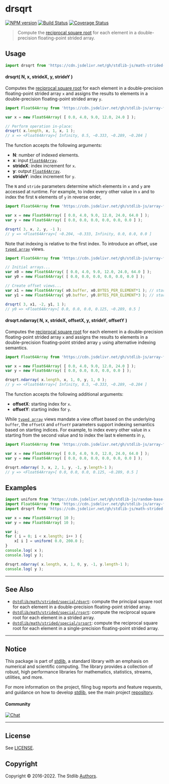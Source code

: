 <!--

@license Apache-2.0

Copyright (c) 2020 The Stdlib Authors.

Licensed under the Apache License, Version 2.0 (the "License");
you may not use this file except in compliance with the License.
You may obtain a copy of the License at

   http://www.apache.org/licenses/LICENSE-2.0

Unless required by applicable law or agreed to in writing, software
distributed under the License is distributed on an "AS IS" BASIS,
WITHOUT WARRANTIES OR CONDITIONS OF ANY KIND, either express or implied.
See the License for the specific language governing permissions and
limitations under the License.

-->

# drsqrt

[![NPM version][npm-image]][npm-url] [![Build Status][test-image]][test-url] [![Coverage Status][coverage-image]][coverage-url] <!-- [![dependencies][dependencies-image]][dependencies-url] -->

> Compute the [reciprocal square root][@stdlib/math/base/special/rsqrt] for each element in a double-precision floating-point strided array.

<section class="intro">

</section>

<!-- /.intro -->



<section class="usage">

## Usage

```javascript
import drsqrt from 'https://cdn.jsdelivr.net/gh/stdlib-js/math-strided-special-drsqrt@deno/mod.js';
```

#### drsqrt( N, x, strideX, y, strideY )

Computes the [reciprocal square root][@stdlib/math/base/special/rsqrt] for each element in a double-precision floating-point strided array `x` and assigns the results to elements in a double-precision floating-point strided array `y`.

```javascript
import Float64Array from 'https://cdn.jsdelivr.net/gh/stdlib-js/array-float64@deno/mod.js';

var x = new Float64Array( [ 0.0, 4.0, 9.0, 12.0, 24.0 ] );

// Perform operation in-place:
drsqrt( x.length, x, 1, x, 1 );
// x => <Float64Array>[ Infinity, 0.5, ~0.333, ~0.289, ~0.204 ]
```

The function accepts the following arguments:

-   **N**: number of indexed elements.
-   **x**: input [`Float64Array`][@stdlib/array/float64].
-   **strideX**: index increment for `x`.
-   **y**: output [`Float64Array`][@stdlib/array/float64].
-   **strideY**: index increment for `y`.

The `N` and `stride` parameters determine which elements in `x` and `y` are accessed at runtime. For example, to index every other value in `x` and to index the first `N` elements of `y` in reverse order,

```javascript
import Float64Array from 'https://cdn.jsdelivr.net/gh/stdlib-js/array-float64@deno/mod.js';

var x = new Float64Array( [ 0.0, 4.0, 9.0, 12.0, 24.0, 64.0 ] );
var y = new Float64Array( [ 0.0, 0.0, 0.0, 0.0, 0.0, 0.0 ] );

drsqrt( 3, x, 2, y, -1 );
// y => <Float64Array>[ ~0.204, ~0.333, Infinity, 0.0, 0.0, 0.0 ]
```

Note that indexing is relative to the first index. To introduce an offset, use [`typed array`][@stdlib/array/float64] views.

```javascript
import Float64Array from 'https://cdn.jsdelivr.net/gh/stdlib-js/array-float64@deno/mod.js';

// Initial arrays...
var x0 = new Float64Array( [ 0.0, 4.0, 9.0, 12.0, 24.0, 64.0 ] );
var y0 = new Float64Array( [ 0.0, 0.0, 0.0, 0.0, 0.0, 0.0 ] );

// Create offset views...
var x1 = new Float64Array( x0.buffer, x0.BYTES_PER_ELEMENT*1 ); // start at 2nd element
var y1 = new Float64Array( y0.buffer, y0.BYTES_PER_ELEMENT*3 ); // start at 4th element

drsqrt( 3, x1, -2, y1, 1 );
// y0 => <Float64Array>[ 0.0, 0.0, 0.0, 0.125, ~0.289, 0.5 ]
```

#### drsqrt.ndarray( N, x, strideX, offsetX, y, strideY, offsetY )

Computes the [reciprocal square root][@stdlib/math/base/special/rsqrt] for each element in a double-precision floating-point strided array `x` and assigns the results to elements in a double-precision floating-point strided array `y` using alternative indexing semantics.

```javascript
import Float64Array from 'https://cdn.jsdelivr.net/gh/stdlib-js/array-float64@deno/mod.js';

var x = new Float64Array( [ 0.0, 4.0, 9.0, 12.0, 24.0 ] );
var y = new Float64Array( [ 0.0, 0.0, 0.0, 0.0, 0.0 ] );

drsqrt.ndarray( x.length, x, 1, 0, y, 1, 0 );
// y => <Float64Array>[ Infinity, 0.5, ~0.333, ~0.289, ~0.204 ]
```

The function accepts the following additional arguments:

-   **offsetX**: starting index for `x`.
-   **offsetY**: starting index for `y`.

While [`typed array`][@stdlib/array/float64] views mandate a view offset based on the underlying `buffer`, the `offsetX` and `offsetY` parameters support indexing semantics based on starting indices. For example, to index every other value in `x` starting from the second value and to index the last `N` elements in `y`,

```javascript
import Float64Array from 'https://cdn.jsdelivr.net/gh/stdlib-js/array-float64@deno/mod.js';

var x = new Float64Array( [ 0.0, 4.0, 9.0, 12.0, 24.0, 64.0 ] );
var y = new Float64Array( [ 0.0, 0.0, 0.0, 0.0, 0.0, 0.0 ] );

drsqrt.ndarray( 3, x, 2, 1, y, -1, y.length-1 );
// y => <Float64Array>[ 0.0, 0.0, 0.0, 0.125, ~0.289, 0.5 ]
```

</section>

<!-- /.usage -->

<section class="notes">

</section>

<!-- /.notes -->

<section class="examples">

## Examples

<!-- eslint no-undef: "error" -->

```javascript
import uniform from 'https://cdn.jsdelivr.net/gh/stdlib-js/random-base-uniform@deno/mod.js';
import Float64Array from 'https://cdn.jsdelivr.net/gh/stdlib-js/array-float64@deno/mod.js';
import drsqrt from 'https://cdn.jsdelivr.net/gh/stdlib-js/math-strided-special-drsqrt@deno/mod.js';

var x = new Float64Array( 10 );
var y = new Float64Array( 10 );

var i;
for ( i = 0; i < x.length; i++ ) {
    x[ i ] = uniform( 0.0, 200.0 );
}
console.log( x );
console.log( y );

drsqrt.ndarray( x.length, x, 1, 0, y, -1, y.length-1 );
console.log( y );
```

</section>

<!-- /.examples -->

<!-- C interface documentation. -->



<!-- Section for related `stdlib` packages. Do not manually edit this section, as it is automatically populated. -->

<section class="related">

* * *

## See Also

-   <span class="package-name">[`@stdlib/math/strided/special/dsqrt`][@stdlib/math/strided/special/dsqrt]</span><span class="delimiter">: </span><span class="description">compute the principal square root for each element in a double-precision floating-point strided array.</span>
-   <span class="package-name">[`@stdlib/math/strided/special/rsqrt`][@stdlib/math/strided/special/rsqrt]</span><span class="delimiter">: </span><span class="description">compute the reciprocal square root for each element in a strided array.</span>
-   <span class="package-name">[`@stdlib/math/strided/special/srsqrt`][@stdlib/math/strided/special/srsqrt]</span><span class="delimiter">: </span><span class="description">compute the reciprocal square root for each element in a single-precision floating-point strided array.</span>

</section>

<!-- /.related -->

<!-- Section for all links. Make sure to keep an empty line after the `section` element and another before the `/section` close. -->


<section class="main-repo" >

* * *

## Notice

This package is part of [stdlib][stdlib], a standard library with an emphasis on numerical and scientific computing. The library provides a collection of robust, high performance libraries for mathematics, statistics, streams, utilities, and more.

For more information on the project, filing bug reports and feature requests, and guidance on how to develop [stdlib][stdlib], see the main project [repository][stdlib].

#### Community

[![Chat][chat-image]][chat-url]

---

## License

See [LICENSE][stdlib-license].


## Copyright

Copyright &copy; 2016-2022. The Stdlib [Authors][stdlib-authors].

</section>

<!-- /.stdlib -->

<!-- Section for all links. Make sure to keep an empty line after the `section` element and another before the `/section` close. -->

<section class="links">

[npm-image]: http://img.shields.io/npm/v/@stdlib/math-strided-special-drsqrt.svg
[npm-url]: https://npmjs.org/package/@stdlib/math-strided-special-drsqrt

[test-image]: https://github.com/stdlib-js/math-strided-special-drsqrt/actions/workflows/test.yml/badge.svg?branch=main
[test-url]: https://github.com/stdlib-js/math-strided-special-drsqrt/actions/workflows/test.yml?query=branch:main

[coverage-image]: https://img.shields.io/codecov/c/github/stdlib-js/math-strided-special-drsqrt/main.svg
[coverage-url]: https://codecov.io/github/stdlib-js/math-strided-special-drsqrt?branch=main

<!--

[dependencies-image]: https://img.shields.io/david/stdlib-js/math-strided-special-drsqrt.svg
[dependencies-url]: https://david-dm.org/stdlib-js/math-strided-special-drsqrt/main

-->

[chat-image]: https://img.shields.io/gitter/room/stdlib-js/stdlib.svg
[chat-url]: https://gitter.im/stdlib-js/stdlib/

[stdlib]: https://github.com/stdlib-js/stdlib

[stdlib-authors]: https://github.com/stdlib-js/stdlib/graphs/contributors

[umd]: https://github.com/umdjs/umd
[es-module]: https://developer.mozilla.org/en-US/docs/Web/JavaScript/Guide/Modules

[deno-url]: https://github.com/stdlib-js/math-strided-special-drsqrt/tree/deno
[umd-url]: https://github.com/stdlib-js/math-strided-special-drsqrt/tree/umd
[esm-url]: https://github.com/stdlib-js/math-strided-special-drsqrt/tree/esm

[stdlib-license]: https://raw.githubusercontent.com/stdlib-js/math-strided-special-drsqrt/main/LICENSE

[@stdlib/array/float64]: https://github.com/stdlib-js/array-float64/tree/deno

[@stdlib/math/base/special/rsqrt]: https://github.com/stdlib-js/math-base-special-rsqrt/tree/deno

<!-- <related-links> -->

[@stdlib/math/strided/special/dsqrt]: https://github.com/stdlib-js/math-strided-special-dsqrt/tree/deno

[@stdlib/math/strided/special/rsqrt]: https://github.com/stdlib-js/math-strided-special-rsqrt/tree/deno

[@stdlib/math/strided/special/srsqrt]: https://github.com/stdlib-js/math-strided-special-srsqrt/tree/deno

<!-- </related-links> -->

</section>

<!-- /.links -->
